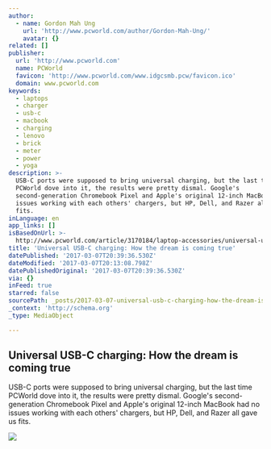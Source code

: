 ```yaml
---
author:
  - name: Gordon Mah Ung
    url: 'http://www.pcworld.com/author/Gordon-Mah-Ung/'
    avatar: {}
related: []
publisher:
  url: 'http://www.pcworld.com'
  name: PCWorld
  favicon: 'http://www.pcworld.com/www.idgcsmb.pcw/favicon.ico'
  domain: www.pcworld.com
keywords:
  - laptops
  - charger
  - usb-c
  - macbook
  - charging
  - lenovo
  - brick
  - meter
  - power
  - yoga
description: >-
  USB-C ports were supposed to bring universal charging, but the last time
  PCWorld dove into it, the results were pretty dismal. Google's
  second-generation Chromebook Pixel and Apple's original 12-inch MacBook had no
  issues working with each others' chargers, but HP, Dell, and Razer all gave us
  fits.
inLanguage: en
app_links: []
isBasedOnUrl: >-
  http://www.pcworld.com/article/3170184/laptop-accessories/universal-usb-c-charging-how-the-dream-is-coming-true.html
title: 'Universal USB-C charging: How the dream is coming true'
datePublished: '2017-03-07T20:39:36.530Z'
dateModified: '2017-03-07T20:13:08.798Z'
datePublishedOriginal: '2017-03-07T20:39:36.530Z'
via: {}
inFeed: true
starred: false
sourcePath: _posts/2017-03-07-universal-usb-c-charging-how-the-dream-is-coming-true.md
_context: 'http://schema.org'
_type: MediaObject

---
```

<article style=""><h1>Universal USB-C charging: How the dream is coming true</h1><p>USB-C ports were supposed to bring universal charging, but the last time PCWorld dove into it, the results were pretty dismal. Google's second-generation Chromebook Pixel and Apple's original 12-inch MacBook had no issues working with each others' chargers, but HP, Dell, and Razer all gave us fits.</p><img src="http://images.techhive.com/images/article/2015/12/usbcplug-100634315-large.jpg" /></article>